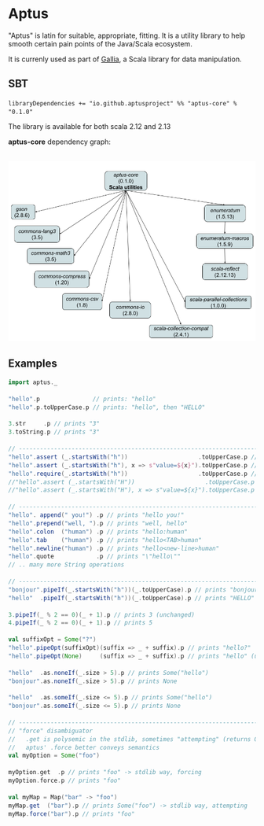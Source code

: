 # Aptus

"Aptus" is latin for suitable, appropriate, fitting. It is a utility library to help smooth certain pain points of the Java/Scala ecosystem.

It is currenly used as part of [Gallia](https://github.com/galliaproject/gallia-core/blob/master/README.md#210129170214), a Scala library for data manipulation.

## SBT
`libraryDependencies += "io.github.aptusproject" %% "aptus-core" % "0.1.0"`

The library is available for both scala 2.12 and 2.13

<a name="210121153149"></a>
**aptus-core** dependency graph:<br/><br/>
<div style="text-align:center"><img src="./dependencies.png" alt="core dependency graph"></div>

## Examples

```scala
import aptus._

"hello".p               // prints: "hello"
"hello".p.toUpperCase.p // prints: "hello", then "HELLO"

3.str     .p // prints "3"
3.toString.p // prints "3"

// ---------------------------------------------------------------------------
"hello".assert (_.startsWith("h"))                    .toUpperCase.p // prints "HELLO"
"hello".assert (_.startsWith("h"), x => s"value=${x}").toUpperCase.p // prints "HELLO"    
"hello".require(_.startsWith("h"))                    .toUpperCase.p // prints "HELLO"   
//"hello".assert (_.startsWith("H"))                    .toUpperCase.p // throws AssertionError
//"hello".assert (_.startsWith("H"), x => s"value=${x}").toUpperCase.p // throws AssertionError: assertion failed: value=hello

// ---------------------------------------------------------------------------
"hello". append(" you!") .p // prints "hello you!"
"hello".prepend("well, ").p // prints "well, hello"
"hello".colon  ("human") .p // prints "hello:human"
"hello".tab    ("human") .p // prints "hello<TAB>human"
"hello".newline("human") .p // prints "hello<new-line>human"
"hello".quote            .p // prints "\"hello\""
// .. many more String operations

// ---------------------------------------------------------------------------
"bonjour".pipeIf(_.startsWith("h"))(_.toUpperCase).p // prints "bonjour" (unchanged)
"hello"  .pipeIf(_.startsWith("h"))(_.toUpperCase).p // prints "HELLO"

3.pipeIf(_ % 2 == 0)(_ + 1).p // prints 3 (unchanged)
4.pipeIf(_ % 2 == 0)(_ + 1).p // prints 5

val suffixOpt = Some("?")
"hello".pipeOpt(suffixOpt)(suffix => _ + suffix).p // prints "hello?"
"hello".pipeOpt(None)     (suffix => _ + suffix).p // prints "hello" (unchanged)

"hello"  .as.noneIf(_.size > 5).p // prints Some("hello")
"bonjour".as.noneIf(_.size > 5).p // prints None

"hello"  .as.someIf(_.size <= 5).p // prints Some("hello")
"bonjour".as.someIf(_.size <= 5).p // prints None

// ---------------------------------------------------------------------------
// "force" disambiguator
//   .get is polysemic in the stdlib, sometimes "attempting" (returns Option[T]), sometimes "forcing" (returns T)
//   aptus' .force better conveys semantics
val myOption = Some("foo")

myOption.get  .p // prints "foo" -> stdlib way, forcing 
myOption.force.p // prints "foo"

val myMap = Map("bar" -> "foo")
myMap.get  ("bar").p // prints Some("foo") -> stdlib way, attempting
myMap.force("bar").p // prints "foo"
```

